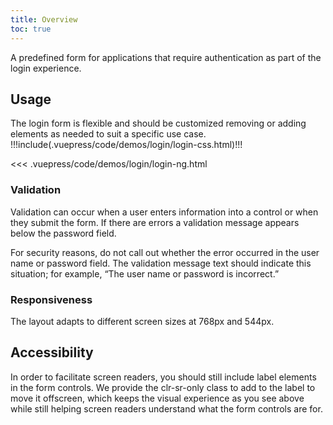 ```yaml
---
title: Overview
toc: true
---
```


A predefined form for applications that require authentication as part of the login experience.

## Usage

The login form is flexible and should be customized removing or adding elements as needed to suit a specific use case.
<doc-demo>
!!!include(.vuepress/code/demos/login/login-css.html)!!!
</doc-demo>

<doc-code>
<<< .vuepress/code/demos/login/login-ng.html
</doc-code>

### Validation

Validation can occur when a user enters information into a control or when they submit the form. If there are errors a validation message appears below the password field.

For security reasons, do not call out whether the error occurred in the user name or password field. The validation message text should indicate this situation; for example, “The user name or password is incorrect.”

### Responsiveness

The layout adapts to different screen sizes at 768px and 544px.

## Accessibility

In order to facilitate screen readers, you should still include label elements in the form controls. We provide the clr-sr-only class to add to the label to move it offscreen, which keeps the visual experience as you see above while still helping screen readers understand what the form controls are for.
